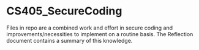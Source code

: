 # CS405_SecureCoding

Files in repo are a combined work and effort in secure coding and improvements/necessities to implement on a routine basis. The Reflection document contains a summary of this knowledge.
